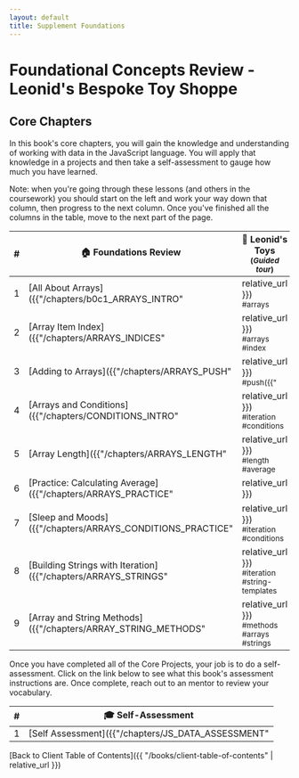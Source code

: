 ```yaml
---
layout: default
title: Supplement Foundations
---
```


# Foundational Concepts Review - Leonid's Bespoke Toy Shoppe

## Core Chapters

In this book's core chapters, you will gain the knowledge and understanding of working with data in the JavaScript language. You will apply that knowledge in a projects and then take a self-assessment to gauge how much you have learned.

Note: when you're going through these lessons (and others in the coursework) you should start on the left and work your way down that column, then progress to the next column. Once you've finished all the columns in the table, move to the next part of the page.

| # | 🏠 Foundations Review | 🧸 Leonid's Toys <br/><sub>(_Guided tour_)</sub> | 📔 Daily Notes |
|--|--|--|--|
| 1 |[All About Arrays]({{"/chapters/b0c1_ARRAYS_INTRO" | relative_url }}) <br/> <sub style="font-size:0.85rem;">#arrays</sub> | [Data Types]({{"/chapters/LT_DATA_TYPES" | relative_url }}) <br/> <sub style="font-size:0.85rem;">#data</sub> |  |
| 2 |[Array Item Index]({{"/chapters/ARRAYS_INDICES" | relative_url }}) <br/> <sub style="font-size:0.85rem;">#arrays #index</sub> | [Data Structures]({{"/chapters/LT_DATA_STRUCTURES" | relative_url }}) <br/> <sub style="font-size:0.85rem;">#data #objects #arrays</sub> | [Project Requirements and Algorithm]({{"/chapters/DN_REQUIREMENTS" | relative_url }}) |
| 3 | [Adding to Arrays]({{"/chapters/ARRAYS_PUSH" | relative_url }}) <br/> <sub style="font-size:0.85rem;">#push({{" | relative_url }})</sub> | [Representing Toys as Objects]({{"/chapters/LT_OBJECTS" | relative_url }}) <br/> <sub style="font-size:0.85rem;">#data #objects</sub> | [Note Objects and Array]({{"/chapters/DN_OBJECTS" | relative_url }}) |
| 4 | [Arrays and Conditions]({{"/chapters/CONDITIONS_INTRO" | relative_url }}) <br/> <sub style="font-size:0.85rem;">#iteration #conditions</sub> | [Toy Collection]({{"/chapters/LT_ARRAYS" | relative_url }}) <br/> <sub style="font-size:0.85rem;">#data #arrays</sub> | [List of Notes]({{"/chapters/DN_NOTE_LIST" | relative_url }}) |
| 5 | [Array Length]({{"/chapters/ARRAYS_LENGTH" | relative_url }}) <br/> <sub style="font-size:0.85rem;">#length #average</sub> | [Displaying Toy Properties]({{"/chapters/LT_PROPERTY_ACCESS" | relative_url }}) <br/> <sub style="font-size:0.85rem;">#data #iteration #arrays</sub> | [List of Topics]({{"/chapters/DN_TOPICS_LIST" | relative_url }}) |
| 6 | [Practice: Calculating Average]({{"/chapters/ARRAYS_PRACTICE" | relative_url }}) | [New Toys]({{"/chapters/LT_ARRAY_PUSH" | relative_url }}) <br/> <sub style="font-size:0.85rem;">#data #arrays</sub> | [Average Topics per Note]({{"/chapters/DN_TOPICS_AVERAGE" | relative_url }}) |
| 7 | [Sleep and Moods]({{"/chapters/ARRAYS_CONDITIONS_PRACTICE" | relative_url }}) <br/> <sub style="font-size:0.85rem;">#iteration #conditions</sub> | [Toy Catalog]({{"/chapters/LT_ARRAY_ITERATION" | relative_url }}) <br/> <sub style="font-size:0.85rem;">#data #arrays #iteration</sub> | [List of Notes by Topic]({{"/chapters/DN_NOTES_BY_TOPIC" | relative_url }}) |
| 8 | [Building Strings with Iteration]({{"/chapters/ARRAYS_STRINGS" | relative_url }}) <br/> <sub style="font-size:0.85rem;">#iteration #string-templates</sub> | [Raising Prices]({{"/chapters/LT_ITERATION_WITH_LOGIC" | relative_url }}) <br/> <sub style="font-size:0.85rem;">#data #arrays #iteration</sub> | [HTML Note Articles]({{"/chapters/DN_NOTE_ARTICLES" | relative_url }}) |
| 9 | [Array and String Methods]({{"/chapters/ARRAY_STRING_METHODS" | relative_url }}) <br/> <sub style="font-size:0.85rem;">#methods #arrays #strings</sub> | [Helping Customers Find the Right Toy]({{"/chapters/LT_FIND" | relative_url }}) <br/> <sub style="font-size:0.85rem;">#data #iteration #if-else</sub> | [Note Topics Subsection]({{"/chapters/DN_TOPICS_SECTION" | relative_url }}) |

Once you have completed all of the Core Projects, your job is to do a self-assessment. Click on the link below to see what this book's assessment instructions are. Once complete, reach out to an mentor to review your vocabulary.

| #   | 🎓 Self-Assessment                                                     |
| --- | ---------------------------------------------------------------------- |
| 1   | [Self Assessment]({{"/chapters/JS_DATA_ASSESSMENT" | relative_url }}) |

[Back to Client Table of Contents]({{ "/books/client-table-of-contents" | relative_url }})

